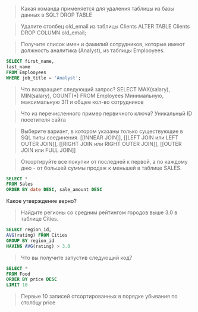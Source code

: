 > Какая команда применяется для удаления таблицы из базы данных в SQL?
> DROP TABLE

> Удалите столбец old_email из таблицы Clients
> ALTER TABLE Clients DROP COLUMN old_email;

> Получите список имен и фамилий сотрудников, которые имеют должность аналитика (Analyst), из таблицы Emplooyees.
```SQL
SELECT first_name,
last_name 
FROM Emplooyees 
WHERE job_title = 'Analyst';
```

> Что возвращает следующий запрос? SELECT MAX(salary), MIN(salary), COUNT(*) FROM Employees
> Минимальную, максимальную ЗП и общее кол-во сотрудников

> Что из перечисленного пример первичного ключа?
> Уникальный ID посетителя сайта

> Выберите вариант, в котором указаны только существующие в SQL типы соединения.
> [[INNEAR JOIN]], [[LEFT JOIN или LEFT OUTER JOIN]], [[RIGHT JOIN или RIGHT OUTER JOIN]], [[OUTER JOIN или FULL JOIN]]

> Отсортируйте все покупки от последней к первой, а по каждому дню - от большей суммы продаж к меньшей в таблице SALES.
```SQL
SELECT * 
FROM Sales 
ORDER BY date DESC, sale_amount DESC
```


Какое утверждение верно?

> Найдите регионы со средним рейтингом городов выше 3.0 в таблице Cities.
```SQL
SELECT region_id,
AVG(rating) FROM Cities
GROUP BY region_id
HAVING AVG(rating) > 3.0
```

> Что вы получите запустив следующий код?
```SQL
SELECT * 
FROM Food
ORDER BY price DESC
LIMIT 10
```
> Первые 10 записей отсортированных в порядке убывания по столбцу price
